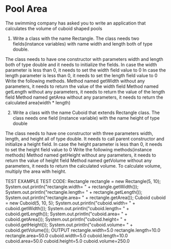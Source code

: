 # Pool Area
The swimming company has asked you to write an application that calculates the volume of
cuboid shaped pools

1. Write a class with the name Rectangle.  The class needs two fields(instance variables)
with name width and length both of type double.
   
The class needs to have one constructor with parameters width and length both of type
double and it needs to initialize the fields.
In case the width parameter is less than 0, it needs to set the width field value to 0
In case the length parameter is less than 0, it needs to set the length field value to 0
Write the following methods.
Method named getWidth without any parameters, it needs to return the value of the width field
Method named getLength without any parameters, it needs to return the value of the length field
Method named getArea without any parameters, it needs to return the calculated area(width * length)

2. Write a class with the name Cuboid that extends Rectangle class.  The class needs one field
   (instance variable) with the name height of type double
   
The class needs to have one constructor with three parameters width, length, and height all of type
double.  It needs to call parent constructor and initialize a height field.
In case the height parameter is less than 0, it needs to set the height field value to 0
Write the following methods(instance methods)
Method named getHeight without any parameters, it needs to return the value of height field
Method named getVolume without any parameters, it needs to return the calculated volume.   To
calculate volume, multiply the area with height.

TEST EXAMPLE
TEST CODE:
Rectangle rectangle = new Rectangle(5, 10);
System.out.println("rectangle.width= " + rectangle.getWidth());
System.out.println("rectangle.length= " + rectangle.getLength());
System.out.println("rectangle.area= " + rectangle.getArea());
Cuboid cuboid = new Cuboid(5, 10, 5);
System.out.println("cuboid.width= " + cuboid.getWidth());
System.out.println("cuboid.length= " + cuboid.getLength());
System.out.println("cuboid.area= " + cuboid.getArea());
System.out.println("cuboid.height= " + cuboid.getHeight());
System.out.println("cuboid.volume= " + cuboid.getVolume());
OUTPUT
rectangle.width=5.0
rectangle.length=10.0
rectangle.area=50.0
cuboid.width=5.0
cuboid.length=10.0
cuboid.area=50.0
cuboid.height=5.0
cuboid.volume=250.0
